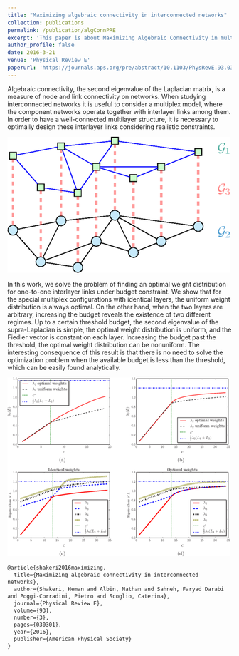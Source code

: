 ```yaml
---
title: "Maximizing algebraic connectivity in interconnected networks"
collection: publications
permalink: /publication/algConnPRE
excerpt: 'This paper is about Maximizing Algebraic Connectivity in multiplexes.'
author_profile: false
date: 2016-3-21
venue: 'Physical Review E'
paperurl: 'https://journals.aps.org/pre/abstract/10.1103/PhysRevE.93.030301'
---
```

Algebraic connectivity, the second eigenvalue of the Laplacian matrix, is a measure of node and link connectivity on networks. When studying interconnected networks it is useful to consider a multiplex model, where the component networks operate together with interlayer links among them. In order to have a well-connected multilayer structure, it is necessary to optimally design these interlayer links considering realistic constraints. 

![A schematic of a multiplex network with two layers](/images/algConnPRE.png)

In this work, we solve the problem of finding an optimal weight distribution for one-to-one interlayer links under budget constraint. We show that for the special multiplex configurations with identical layers, the uniform weight distribution is always optimal. On the other hand, when the two layers are arbitrary, increasing the budget reveals the existence of two different regimes. Up to a certain threshold budget, the second eigenvalue of the supra-Laplacian is simple, the optimal weight distribution is uniform, and the Fiedler vector is constant on each layer. Increasing the budget past the threshold, the optimal weight distribution can be nonuniform. The interesting consequence of this result is that there is no need to solve the optimization problem when the available budget is less than the threshold, which can be easily found analytically.

![Plots of algebraic connectivity with different amount of available budget. ](/images/algConnPRE2.png)


```
@article{shakeri2016maximizing,
  title={Maximizing algebraic connectivity in interconnected networks},
  author={Shakeri, Heman and Albin, Nathan and Sahneh, Faryad Darabi and Poggi-Corradini, Pietro and Scoglio, Caterina},
  journal={Physical Review E},
  volume={93},
  number={3},
  pages={030301},
  year={2016},
  publisher={American Physical Society}
}
```